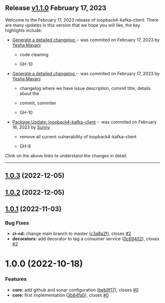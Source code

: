## Release [v1.1.0](https://github.com/sourcefuse/loopback4-kafka-client/compare/v1.0.3..v1.1.0) February 17, 2023
Welcome to the February 17, 2023 release of loopback4-kafka-client. There are many updates in this version that we hope you will like, the key highlights include:

  - [Generate a detailed changelog ](https://github.com/sourcefuse/loopback4-kafka-client/issues/10) :- [](https://github.com/sourcefuse/loopback4-kafka-client/commit/69b9778d2a8e4bab371d5521962b66487781710b) was commited on February 17, 2023 by [Yesha  Mavani](mailto:yesha.mavani@sourcefuse.com)
    
      - code cleaning
      
      - GH-10
      
  
  - [Generate a detailed changelog ](https://github.com/sourcefuse/loopback4-kafka-client/issues/10) :- [](https://github.com/sourcefuse/loopback4-kafka-client/commit/8598164b12b7b0bf000bb861329380beb171d5d8) was commited on February 17, 2023 by [Yesha  Mavani](mailto:yesha.mavani@sourcefuse.com)
    
      - changelog where we have issue description, commit title, details about the
      
      - commit, commiter
      
      - GH-10
      
  
  - [Package Update: loopback4-kafka-client](https://github.com/sourcefuse/loopback4-kafka-client/issues/8) :- [](https://github.com/sourcefuse/loopback4-kafka-client/commit/bff2cb16b179864aacbee9c81cf345a92b4e5809) was commited on February 16, 2023 by [Sunny](mailto:sunny.tyagi@sourcefuse.com)
    
      - remove all current vulnerability of loopback4-kafka-client
      
      - GH-8
      
  
Clink on the above links to understand the changes in detail.
  ___

## [1.0.3](https://github.com/sourcefuse/loopback4-kafka-client/compare/v1.0.2...v1.0.3) (2022-12-05)

## [1.0.2](https://github.com/sourcefuse/loopback4-kafka-client/compare/v1.0.1...v1.0.2) (2022-12-05)

## [1.0.1](https://github.com/sourcefuse/loopback4-kafka-client/compare/v1.0.0...v1.0.1) (2022-11-03)

### Bug Fixes

- **ci-cd:** change main branch to master ([c3a8a2f](https://github.com/sourcefuse/loopback4-kafka-client/commit/c3a8a2f06bcb31ed13602a10648cdbecde27547f)), closes [#2](https://github.com/sourcefuse/loopback4-kafka-client/issues/2)
- **decorators:** add decorator to tag a consumer service ([0c69402](https://github.com/sourcefuse/loopback4-kafka-client/commit/0c69402e4241f684e263361bf0e7b83d7f561447)), closes [#2](https://github.com/sourcefuse/loopback4-kafka-client/issues/2)

# 1.0.0 (2022-10-18)

### Features

- **core:** add github and sonar configuration ([beb9f17](https://github.com/sourcefuse/loopback4-kafka-client/commit/beb9f172efc26f5665691fb0064f7bbc2264b3ed)), closes [#0](https://github.com/sourcefuse/loopback4-kafka-client/issues/0)
- **core:** first implementation ([3b84fa0](https://github.com/sourcefuse/loopback4-kafka-client/commit/3b84fa0efd5a6516c72558a40688d3de359e2ebc)), closes [#0](https://github.com/sourcefuse/loopback4-kafka-client/issues/0)